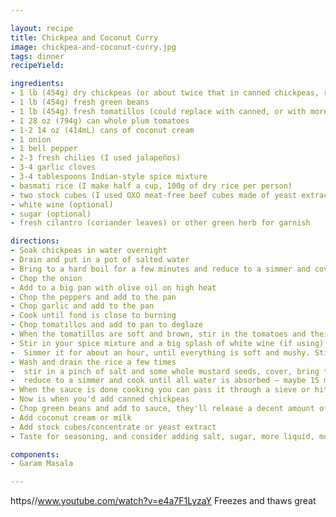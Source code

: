 ```yaml
---

layout: recipe
title: Chickpea and Coconut Curry
image: chickpea-and-coconut-curry.jpg
tags: dinner
recipeYield: 

ingredients:
- 1 lb (454g) dry chickpeas (or about twice that in canned chickpeas, rinsed and drained)
- 1 lb (454g) fresh green beans
- 1 lb (454g) fresh tomatillos (could replace with canned, or with more tomatoes)
- 1 28 oz (794g) can whole plum tomatoes
- 1-2 14 oz (414mL) cans of coconut cream
- 1 onion
- 1 bell pepper
- 2-3 fresh chilies (I used jalapeños)
- 3-4 garlic cloves
- 3-4 tablespoons Indian-style spice mixture
- basmati rice (I make half a cup, 100g of dry rice per person)
- two stock cubes (I used OXO meat-free beef cubes made of yeast extract, but you could use all kinds of things, or skip it)
- white wine (optional)
- sugar (optional)
- fresh cilantro (coriander leaves) or other green herb for garnish

directions:
- Soak chickpeas in water overnight
- Drain and put in a pot of salted water
- Bring to a hard boil for a few minutes and reduce to a simmer and cover for about an hour, until tender
- Chop the onion
- Add to a big pan with olive oil on high heat
- Chop the peppers and add to the pan
- Chop garlic and add to the pan
- Cook until fond is close to burning
- Chop tomatillos and add to pan to deglaze
- When the tomatillos are soft and brown, stir in the tomatoes and their liquid, using them to deglaze the pan again
- Stir in your spice mixture and a big splash of white wine (if using)
-  Simmer it for about an hour, until everything is soft and mushy. Stir it occasionally and replenish with more wine or water if it's getting so thick that it might stick to the pan and burn
- Wash and drain the rice a few times
-  stir in a pinch of salt and some whole mustard seeds, cover, bring to a boil
-  reduce to a simmer and cook until all water is absorbed — maybe 15 minutes. Fluff with a fork and hold in on warm until you're ready to eat.
- When the sauce is done cooking you can pass it through a sieve or hit it with a stick blender.
- Now is when you'd add canned chickpeas
- Chop green beans and add to sauce, they'll release a decent amount of water
- Add coconut cream or milk
- Add stock cubes/concentrate or yeast extract
- Taste for seasoning, and consider adding salt, sugar, more liquid, more cream

components:
- Garam Masala

---
```

https//www.youtube.com/watch?v=e4a7F1LyzaY Freezes and thaws great
